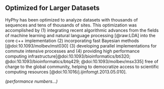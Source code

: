 ## Optimized for Larger Datasets 

HyPhy has been optimized to analyze datasets with thousands of sequences and tens of thousands of sites. 
This optimization was accomplished by (1) integrating recent algorithmic advances from the fields of machine learning and natural language processing [@raw:LDA] into the core c++ implementation (2) incorporating fast Bayesian methods [@doi:10.1093/molbev/mst030] (3) developing parallel implementations for commute intensive processes and (4) providing high performance computing infrastructure[@doi:10.1093/bioinformatics/bti320; @doi:10.1093/bioinformatics/btq429; @doi:10.1093/molbev/msx335] free of charge to the global community, helping to democratize access to scientific computing resources [@doi:10.1016/j.ijinfomgt.2013.05.010].

_(performance numbers...)_
